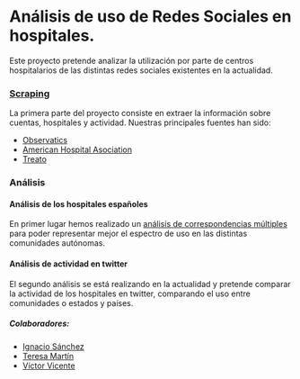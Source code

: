 # Análisis de uso de Redes Sociales en hospitales.
Este proyecto pretende analizar la utilización por parte de centros hospitalarios de las distintas redes sociales existentes 
en la actualidad.

### [Scraping](https://github.com/DataLabUsal/HOSPITAL_SOCIAL_MEDIA/tree/master/Scrap_code)
La primera parte del proyecto consiste en extraer la información sobre cuentas, hospitales y actividad.
Nuestras principales fuentes han sido:
- [Observatics](http://www.observatics.com/)
- [American Hospital Asociation](http://www.aha.org/)
- [Treato](https://treato.com/)

### Análisis
#### Análisis de los hospitales españoles
En primer lugar hemos realizado un [análisis de correspondencias múltiples](https://github.com/DataLabUsal/HOSPITAL_SOCIAL_MEDIA/blob/master/Analysis/Analysis_prev.R) para
poder representar mejor el espectro de uso en las distintas comunidades autónomas.

#### Análisis de actividad en twitter
El segundo análisis se está realizando en la actualidad y pretende comparar la actividad de los hospitales en twitter, comparando el uso entre comunidades o estados y países.

##### Colaboradores:
- [Ignacio Sánchez](https://github.com/nachospt)
- [Teresa Martín](https://www.linkedin.com/in/teresamartingarcia?authType=NAME_SEARCH&authToken=iqUt&locale=es_ES&trk=tyah&trkInfo=clickedVertical%3Amynetwork%2CclickedEntityId%3A50359473%2CauthType%3ANAME_SEARCH%2Cidx%3A1-2-2%2CtarId%3A1485343800321%2Ctas%3Ateresa)
- [Víctor Vicente](https://github.com/victorvicpal)
